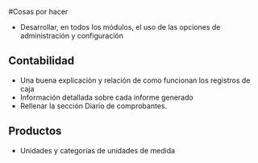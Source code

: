#Cosas por hacer

* Desarrollar, en todos los módulos, el uso de las opciones de administración y configuración

## Contabilidad
* Una buena explicación y relación de como funcionan los registros de caja
* Información detallada sobre cada informe generado
* Rellenar la sección Diario de comprobantes.

## Productos
* Unidades y categorías de unidades de medida